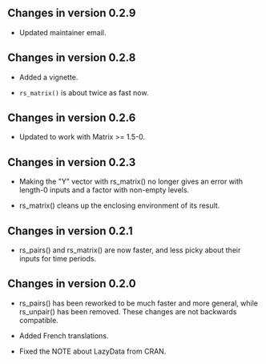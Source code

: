 ## Changes in version 0.2.9

- Updated maintainer email.

## Changes in version 0.2.8

- Added a vignette.

- `rs_matrix()` is about twice as fast now.

## Changes in version 0.2.6

- Updated to work with Matrix >= 1.5-0.

## Changes in version 0.2.3

- Making the "Y" vector with rs_matrix() no longer gives an error with length-0 inputs and a factor with non-empty levels.

- rs_matrix() cleans up the enclosing environment of its result.

## Changes in version 0.2.1

- rs_pairs() and rs_matrix() are now faster, and less picky about their inputs for time periods.

## Changes in version 0.2.0

- rs_pairs() has been reworked to be much faster and more general, while rs_unpair() has been removed. These changes are not backwards compatible.

- Added French translations.

- Fixed the NOTE about LazyData from CRAN.
